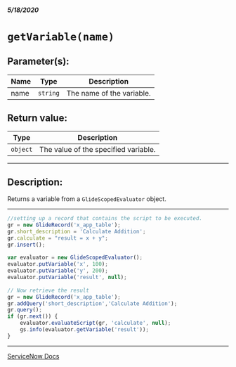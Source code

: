 ##### 5/18/2020
# `getVariable(name)`
## Parameter(s):
| Name | Type | Description |
|---|---|---|
| name | `string` | The name of the variable. |

## Return value:
| Type | Description |
|---|---|
| `object` | The value of the specified variable. |

---

## Description:
Returns a variable from a `GlideScopedEvaluator` object.

---

```js
//setting up a record that contains the script to be executed.
gr = new GlideRecord('x_app_table'); 
gr.short_description = 'Calculate Addition';  
gr.calculate = "result = x + y"; 
gr.insert(); 
 
var evaluator = new GlideScopedEvaluator();
evaluator.putVariable('x', 100);
evaluator.putVariable('y', 200);
evaluator.putVariable('result', null);
 
// Now retrieve the result 
gr = new GlideRecord('x_app_table'); 
gr.addQuery('short_description','Calculate Addition'); 
gr.query(); 
if (gr.next()) { 
    evaluator.evaluateScript(gr, 'calculate', null);
    gs.info(evaluator.getVariable('result'));
}
```

---

[ServiceNow Docs](https://developer.servicenow.com/dev.do#!/reference/api/newyork/server/no-namespace/c_GlideEvaluatorScopedAPI#r_ScopedGlideEvaluatorGetVariable_String)